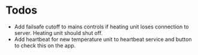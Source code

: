 # Todos

 - Add failsafe cutoff to mains controls if heating unit loses connection to server. Heating unit should shut off.
 - Add heartbeat for new temperature unit to heartbeat service and button to check this on the app.
